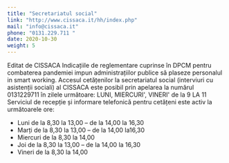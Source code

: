 ```yaml
---
title: "Secretariatul social"
link: "http://www.cissaca.it/hh/index.php"
mail: "info@cissaca.it"
phone: "0131.229.711 "
date: 2020-10-30
weight: 5
---
```


Editat de CISSACA
Indicațiile de reglementare cuprinse în DPCM pentru combaterea pandemiei impun administrațiilor publice să plaseze personalul in smart working.
Accesul cetățenilor la secretariatul social (interviuri cu asistenții sociali) al CISSACA este posibil prin apelarea la numărul 0131229711 în zilele următoare: LUNI, MIERCURI', VINERI' de la 9 LA 11
Serviciul de recepție și informare telefonică pentru cetățeni este activ la următoarele ore:
+ Luni de la 8,30 la 13,00 – de la 14,00 la 16,30
+ Marți de la 8,30 la 13,00 – de la 14,00 la16,30
+ Miercuri de la 8,30 la 14,00
+ Joi de la 8,30 la 13,00 – de la 14,00 la 16,30
+ Vineri de la  8,30 la 14,00 
